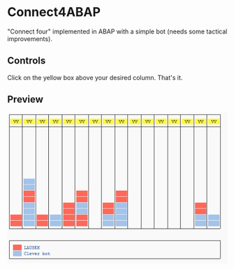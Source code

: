# Connect4ABAP
"Connect four" implemented in ABAP with a simple bot (needs some tactical improvements).

## Controls

Click on the yellow box above your desired column. That's it.

## Preview

![Image of Gameplay](https://raw.githubusercontent.com/lausek/con4abap/master/preview.png "Gameplay")
